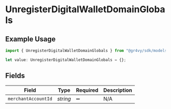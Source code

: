 # UnregisterDigitalWalletDomainGlobals

## Example Usage

```typescript
import { UnregisterDigitalWalletDomainGlobals } from "@gr4vy/sdk/models/operations";

let value: UnregisterDigitalWalletDomainGlobals = {};
```

## Fields

| Field               | Type                | Required            | Description         |
| ------------------- | ------------------- | ------------------- | ------------------- |
| `merchantAccountId` | *string*            | :heavy_minus_sign:  | N/A                 |